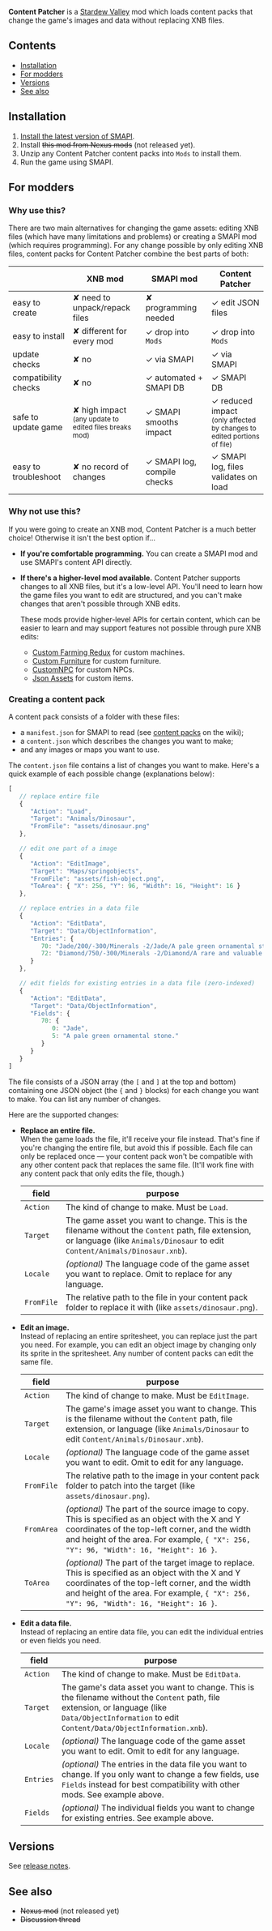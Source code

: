 **Content Patcher** is a [Stardew Valley](http://stardewvalley.net/) mod which loads content packs
that change the game's images and data without replacing XNB files.

## Contents
* [Installation](#installation)
* [For modders](#for-modders)
* [Versions](#versions)
* [See also](#see-also)

## Installation
1. [Install the latest version of SMAPI](https://smapi.io/).
2. Install ~~this mod from Nexus mods~~ (not released yet).
3. Unzip any Content Patcher content packs into `Mods` to install them.
4. Run the game using SMAPI.

## For modders
### Why use this?
There are two main alternatives for changing the game assets: editing XNB files (which have many
limitations and problems) or creating a SMAPI mod (which requires programming). For any change
possible by only editing XNB files, content packs for Content Patcher combine the best parts of
both:

&nbsp;               | XNB mod                         | SMAPI mod               | Content Patcher
-------------------- | ------------------------------- | ----------------------- | ---------------
easy to create       | ✘ need to unpack/repack files  | ✘ programming needed   | ✓ edit JSON files
easy to install      | ✘ different for every mod      | ✓ drop into `Mods`     | ✓ drop into `Mods`
update checks        | ✘ no                           | ✓ via SMAPI            | ✓ via SMAPI
compatibility checks | ✘ no                           | ✓ automated + SMAPI DB | ✓ SMAPI DB
safe to update game  | ✘ high impact<br /><small>(any update to edited files breaks mod)</small> | ✓ SMAPI smooths impact        | ✓ reduced impact<br /><small>(only affected by changes to edited portions of file)</small>
easy to troubleshoot | ✘ no record of changes         | ✓ SMAPI log, compile checks | ✓ SMAPI log, files validates on load

### Why not use this?
If you were going to create an XNB mod, Content Patcher is a much better choice! Otherwise it isn't
the best option if...

* **If you're comfortable programming.** You can create a SMAPI mod and use SMAPI's content API
  directly.
* **If there's a higher-level mod available.** Content Patcher supports changes to all XNB files,
  but it's a low-level API. You'll need to learn how the game files you want to edit are structured,
  and you can't make changes that aren't possible through XNB edits.

  These mods provide higher-level APIs for certain content, which can be easier to learn and may
  support features not possible through pure XNB edits:
  * [Custom Farming Redux](https://www.nexusmods.com/stardewvalley/mods/991) for custom machines.
  * [Custom Furniture](https://www.nexusmods.com/stardewvalley/mods/1254) for custom furniture.
  * [CustomNPC](https://www.nexusmods.com/stardewvalley/mods/1607) for custom NPCs.
  * [Json Assets](https://www.nexusmods.com/stardewvalley/mods/1720) for custom items.

### Creating a content pack
A content pack consists of a folder with these files:
* a `manifest.json` for SMAPI to read (see [content packs](https://stardewvalleywiki.com/Modding:Content_packs) on the wiki);
* a `content.json` which describes the changes you want to make;
* and any images or maps you want to use.

The `content.json` file contains a list of changes you want to make. Here's a quick example of each
possible change (explanations below):

```js
[
   // replace entire file
   {
      "Action": "Load",
      "Target": "Animals/Dinosaur",
      "FromFile": "assets/dinosaur.png"
   },

   // edit one part of a image
   {
      "Action": "EditImage",
      "Target": "Maps/springobjects",
      "FromFile": "assets/fish-object.png",
      "ToArea": { "X": 256, "Y": 96, "Width": 16, "Height": 16 }
   },

   // replace entries in a data file
   {
      "Action": "EditData",
      "Target": "Data/ObjectInformation",
      "Entries": {
         70: "Jade/200/-300/Minerals -2/Jade/A pale green ornamental stone.",
         72: "Diamond/750/-300/Minerals -2/Diamond/A rare and valuable gem."
      }
   },

   // edit fields for existing entries in a data file (zero-indexed)
   {
      "Action": "EditData",
      "Target": "Data/ObjectInformation",
      "Fields": {
         70: {
            0: "Jade",
            5: "A pale green ornamental stone."
         }
      }
   }
]
```

The file consists of a JSON array (the `[` and `]` at the top and bottom) containing one JSON
object (the `{` and `}` blocks) for each change you want to make. You can list any number of
changes.

Here are the supported changes:

* **Replace an entire file.**  
  When the game loads the file, it'll receive your file instead. That's
  fine if you're changing the entire file, but avoid this if possible. Each file can only be
  replaced once — your content pack won't be compatible with any other content pack that replaces
  the same file. (It'll work fine with any content pack that only edits the file, though.)

  field      | purpose
  ---------- | -------
  `Action`   | The kind of change to make. Must be `Load`.
  `Target`   | The game asset you want to change. This is the filename without the `Content` path, file extension, or language (like `Animals/Dinosaur` to edit `Content/Animals/Dinosaur.xnb`).
  `Locale`   | _(optional)_ The language code of the game asset you want to replace. Omit to replace for any language.
  `FromFile` | The relative path to the file in your content pack folder to replace it with (like `assets/dinosaur.png`).

* **Edit an image.**  
  Instead of replacing an entire spritesheet, you can replace just the part you need. For example,
  you can edit an object image by changing only its sprite in the spritesheet. Any number of
  content packs can edit the same file.

  field      | purpose
  ---------- | -------
  `Action`   | The kind of change to make. Must be `EditImage`.
  `Target`   | The game's image asset you want to change. This is the filename without the `Content` path, file extension, or language (like `Animals/Dinosaur` to edit `Content/Animals/Dinosaur.xnb`).
  `Locale`   | _(optional)_ The language code of the game asset you want to edit. Omit to edit for any language.
  `FromFile` | The relative path to the image in your content pack folder to patch into the target (like `assets/dinosaur.png`).
  `FromArea` | _(optional)_ The part of the source image to copy. This is specified as an object with the X and Y coordinates of the top-left corner, and the width and height of the area. For example, `{ "X": 256, "Y": 96, "Width": 16, "Height": 16 }`.
  `ToArea`   | _(optional)_ The part of the target image to replace. This is specified as an object with the X and Y coordinates of the top-left corner, and the width and height of the area. For example, `{ "X": 256, "Y": 96, "Width": 16, "Height": 16 }`.

* **Edit a data file.**  
  Instead of replacing an entire data file, you can edit the individual entries or even fields you
  need.

  field      | purpose
  ---------- | -------
  `Action`   | The kind of change to make. Must be `EditData`.
  `Target`   | The game's data asset you want to change. This is the filename without the `Content` path, file extension, or language (like `Data/ObjectInformation` to edit `Content/Data/ObjectInformation.xnb`).
  `Locale`   | _(optional)_ The language code of the game asset you want to edit. Omit to edit for any language.
  `Entries`  | _(optional)_ The entries in the data file you want to change. If you only want to change a few fields, use `Fields` instead for best compatibility with other mods. See example above.
  `Fields`   | _(optional)_ The individual fields you want to change for existing entries. See example above.

## Versions
See [release notes](release-notes.md).

## See also
* ~~Nexus mod~~ (not released yet)
* ~~Discussion thread~~
